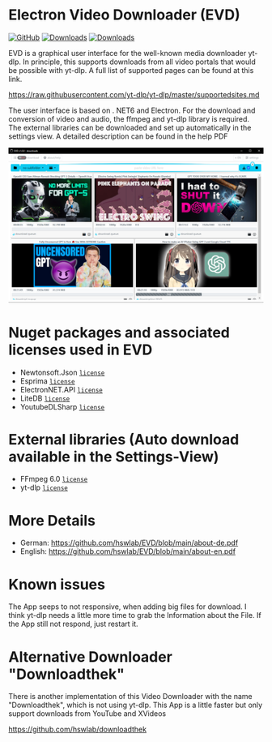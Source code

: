 # Electron Video Downloader (EVD)
[![GitHub](https://img.shields.io/github/license/hswlab/EVD)](https://github.com/hswlab/EVD/blob/main/LICENSE)
[![Downloads](https://img.shields.io/github/downloads/hswlab/EVD/total)](https://github.com/hswlab/EVD/releases/latest)
[![Downloads](https://img.shields.io/github/v/release/hswlab/EVD)](https://github.com/hswlab/EVD/releases/latest) 

EVD is a graphical user interface for the well-known media downloader yt-dlp. In principle, this 
supports downloads from all video portals that would be possible with yt-dlp. A full list of supported 
pages can be found at this link.

https://raw.githubusercontent.com/yt-dlp/yt-dlp/master/supportedsites.md

The user interface is based on . NET6 and Electron. For the download and conversion of video and 
audio, the ffmpeg and yt-dlp library is required. The external libraries can be downloaded and set up 
automatically in the settings view. A detailed description can be found in the help PDF

![preview](https://github.com/hswlab/EVD/blob/main/Screenshot.png)

# Nuget packages and associated licenses used in EVD
- Newtonsoft.Json <a href="https://licenses.nuget.org/MIT">`license`</a>
- Esprima <a href="https://licenses.nuget.org/BSD-3-Clause">`license`</a>
- ElectronNET.API <a href="https://licenses.nuget.org/MIT">`license`</a>
- LiteDB <a href="https://www.nuget.org/packages/LiteDB/5.0.16/license">`license`</a>
- YoutubeDLSharp <a href="https://licenses.nuget.org/BSD-3-Clause">`license`</a>

# External libraries (Auto download available in the Settings-View)
- FFmpeg 6.0 <a href="https://ffmpeg.org/legal.html">`license`</a>
- yt-dlp <a href="https://github.com/yt-dlp/yt-dlp/blob/master/LICENSE">`license`</a>

# More Details
- German: https://github.com/hswlab/EVD/blob/main/about-de.pdf
- English: https://github.com/hswlab/EVD/blob/main/about-en.pdf

# Known issues
The App seeps to not responsive, when adding big files for download. I think yt-dlp needs a little more time to grab the Information about the File. If the App still not respond, just restart it.

# Alternative Downloader "Downloadthek"
There is another implementation of this Video Downloader with the name "Downloadthek", which is not using yt-dlp. This App is a little faster but only support downloads from YouTube and XVideos

https://github.com/hswlab/downloadthek

